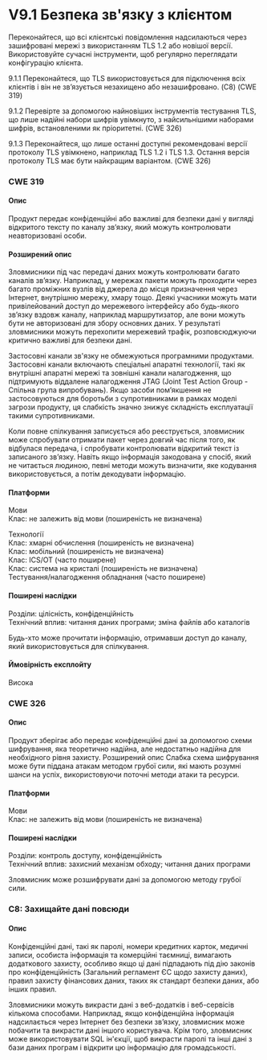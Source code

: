 # V9.1 Безпека зв'язку з клієнтом

Переконайтеся, що всі клієнтські повідомлення надсилаються через зашифровані мережі з використанням TLS 1.2 або новішої версії. Використовуйте сучасні інструменти, щоб регулярно переглядати конфігурацію клієнта.

9.1.1 Переконайтеся, що TLS використовується для підключення всіх клієнтів і він не зв’язується незахищено або незашифровано. (C8) (CWE 319)

9.1.2 Перевірте за допомогою найновіших інструментів тестування TLS, що лише надійні набори шифрів увімкнуто, з найсильнішими наборами шифрів, встановленими як пріоритетні. (CWE 326)

9.1.3 Переконайтеся, що лише останні доступні рекомендовані версії протоколу TLS увімкнено, наприклад TLS 1.2 і TLS 1.3. Остання версія протоколу TLS має бути найкращим варіантом. (CWE 326)

### CWE 319
#### Опис
Продукт передає конфіденційні або важливі для безпеки дані у вигляді відкритого тексту по каналу зв’язку, який можуть контролювати неавторизовані особи.
#### Розширений опис
Зловмисники під час передачі даних можуть контролювати багато каналів зв’язку. Наприклад, у мережах пакети можуть проходити через багато проміжних вузлів від джерела до місця призначення через Інтернет, внутрішню мережу, хмару тощо. Деякі учасники можуть мати привілейований доступ до мережевого інтерфейсу або будь-якого зв’язку вздовж каналу, наприклад маршрутизатор, але вони можуть бути не авторизовані для збору основних даних. У результаті зловмисники можуть перехопити мережевий трафік, розповсюджуючи критично важливі для безпеки дані.

Застосовні канали зв'язку не обмежуються програмними продуктами. Застосовні канали включають спеціальні апаратні технології, такі як внутрішні апаратні мережі та зовнішні канали налагодження, що підтримують віддалене налагодження JTAG (Joint Test Action Group - Спільна група випробувань). Якщо засоби пом’якшення не застосовуються для боротьби з супротивниками в рамках моделі загрози продукту, ця слабкість значно знижує складність експлуатації такими супротивниками.

Коли повне спілкування записується або реєструється, зловмисник може спробувати отримати пакет через довгий час після того, як відбулася передача, і спробувати контролювати відкритий текст із записаного зв’язку. Навіть якщо інформація закодована у спосіб, який не читається людиною, певні методи можуть визначити, яке кодування використовується, а потім декодувати інформацію.

#### Платформи
Мови</br>
Клас: не залежить від мови (поширеність не визначена)

Технології</br>
Клас: хмарні обчислення (поширеність не визначена)</br>
Клас: мобільний (поширеність не визначена)</br>
Клас: ICS/OT (часто поширене)</br>
Клас: система на кристалі (поширеність не визначена)</br>
Тестування/налагодження обладнання (часто поширене)</br>

#### Поширені наслідки
Розділи: цілісність, конфіденційність</br>
Технічний вплив: читання даних програми; зміна файлів або каталогів

Будь-хто може прочитати інформацію, отримавши доступ до каналу, який використовується для спілкування.

#### Ймовірність експлойту
Висока

### CWE 326
#### Опис
Продукт зберігає або передає конфіденційні дані за допомогою схеми шифрування, яка теоретично надійна, але недостатньо надійна для необхідного рівня захисту.
Розширений опис
Слабка схема шифрування може бути піддана атакам методом грубої сили, які мають розумні шанси на успіх, використовуючи поточні методи атаки та ресурси.

#### Платформи
Мови</br>
Клас: не залежить від мови (поширеність не визначена)

#### Поширені наслідки
Розділи: контроль доступу, конфіденційність</br>
Технічний вплив: захисний механізм обходу; читання даних програми

Зловмисник може розшифрувати дані за допомогою методу грубої сили.

### C8: Захищайте дані повсюди

#### Опис
Конфіденційні дані, такі як паролі, номери кредитних карток, медичні записи, особиста інформація та комерційні таємниці, вимагають додаткового захисту, особливо якщо ці дані підпадають під дію законів про конфіденційність (Загальний регламент ЄС щодо захисту даних), правил захисту фінансових даних, таких як стандарт безпеки даних, або інших правил.

Зловмисники можуть викрасти дані з веб-додатків і веб-сервісів кількома способами. Наприклад, якщо конфіденційна інформація надсилається через Інтернет без безпеки зв’язку, зловмисник може побачити та викрасти дані іншого користувача. Крім того, зловмисник може використовувати SQL ін'єкції, щоб викрасти паролі та інші дані з бази даних програм і відкрити цю інформацію для громадськості.
